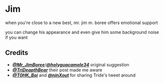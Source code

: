 # Jim
when you're close to a new best, mr. jim m. boree offers emotional support

you can change his appearance and even give him some background noise if you want

## Credits
- ***[@Mr_JimBoree](https://twitter.com/Mr_JimBoree)***/***[@holyguacamole34](https://twitter.com/holyguacamole34)*** original suggestion
- ***[@TriDeapthBear](https://twitter.com/TriDeapthBear)*** their post made me aware
- ***[@T0HK_Boi](https://twitter.com/T0HK_Boi)*** and ***[@ninXout](https://twitter.com/ninXout)*** for sharing Tride's tweet around